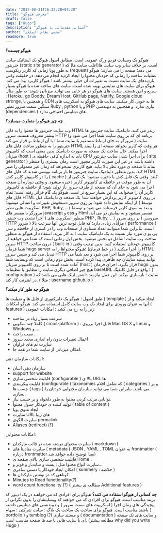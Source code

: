 ```yaml
---
date: "2017-08-31T16:32:28+04:30"
title: "معرفی هیوگو"
draft: false
tags: ["Hugo"]
description: "آشنایی مقدماتی با هیوگو"
author: "محسن نظام الملکی"
readmore: true
---
```


**هیوگو چیست؟**


هیوگو یک وبسایت فریم ورک عمومی است. مطابق اصول هیوگو یک استاتیک سایت جنریتور (static site generator ) است.
بر خلاف سایر وب سایت ها(اغلب سایت ها) که به طور پویا زمانی که کاربر ریکوست (request) می دهد؛ صفحه را می سازند؛ هیوگو عملیات ساخت را زمانی که خودتان محتوا را ایجاد کردید انجام می دهد. در حقیقت وقتی بازدیدهای یک سایت نسبت به تغییرات آن خیلی بیشتر باشد ؛ هیوگو کاربرد پیدا می کند. هیوگو برای سایت های نمایشی بهینه شده است.
سایت های ساخته شده با هیوگو بسیار سریع و امن هستند. سایت های هیوگو در هر جایی می توانند میزبانی شوند؛ به طور مثال : Heroku, go Doddy, Dream Host, GitHub page, Netlify, Google cloud stronge, و همچنین با CDN ها به خوبی کار میکنند. سایت های هیوگو به اسکریپت های سنگین سمت سرور نظیر Ruby , python و یا PHP نیازی ندارد. و همچنین به دیپندسی (dependencies ) های دیتابیس احتیاجی ندارد.

**چه چیز هیوگو را متفاوت میسازد؟**

وب سایت جنریتور ها محتوا را به فایل HTML رندر می کنند. داینامیک سایت جنریتور ها بیشتر معروف هستند. سرور HTTP (برنامه ای که بر روی سایت شما اجرا می شود و مرورگر به جای ارتباط مستقیم با سایت شما ؛ با آن ارتباط بر قرار می کند.) سایت جنریتور را به منظور ساخت فایل های HTML هر وقت که کاربر بخواهد صفحه ای را ببیند اجرا میکند.
حال ساخت یک صفحه به صورت داینامیک بدین معنی است که کامپیوتر میزبان (host )  باید به اندازه کافی حافظه ی  CPU برای اجرا شدن سایت جنریتور ( site generator ) داشته باشد. در غیر این صورت کاربر مجبور است رمان بیشتری را منتظر بماند تا صفحه ی مورد نظر بالا بیاید.
هیچ کاربری نمیخواهد که زمان غیر معمولی را صبر کند. بدین منظور داینامیک سایت جنریتور ها باز برنامه نویسی شدند که فایل های HTML  را در کامپیوتر کاربر کش ( cache ) کنند. وقتی یک فایل کش یا ذخیره میشود؛‌ یک کپی از آن به طور موقت در حافظه ی کامپیوتر کاربر ذخیره میشود. و وقتی دوباره آن صفحه اجرا می شود به جای آن که صفحه از طرف سرور باز تولید شود؛ از حافظه ی کامپیوتر کاربر آن را میخواند. که این بسیار سریع تر است.
هیوگو یک گام فراتر رفته است؛ تمام فایل های HTML بر روی کامپیوتر کاربر پردازش خواهند شد!
یک صفحه ی داینامیک قبل ار اینکه نمایش داده شود؛ بر روی سرور دستخوش تغییرات و اعمالی میشود؛ ( توسط اسکریپت هایی نظیر PHP, Ruby, .. ) و بعد به سوی کاربر فرستاده می شود و توسط مرورگر با مفسر های javascript  و css  و Html تفسیر میشود و به نمایش در می آید.
اجرا نشدن وب جنیتور ( منظور اسکریپت های PHP , Ruby, .. ) بر روی سرور ( سرویس HTTP سرور ) مزایای زیادی دارد؛ که قابل توجه ترین آنها سرعت بالا ( performance ) است. بنابراین شما میتوانید تعداد مساوی از صفحات وب را در کسری از حافظه و سی پی یو ی مورد نیاز نسبت به یک داینامیک سایت ؛ به کار ببرید.
استفاده از هیوگو به منظور ساخت وب سایت ؛‌شامل دو بخش میشود. بخش اول زمانی است که شما می خواهید از سرور HTTP درون ساخت ( built-in ) کامپیوتر خودتان استفاده کنید. بدین ترتیب وقتی شما فرمان hugo server را اجرا میکنید ( در خط فرمان) ؛‌هیوگو محتواها را به HTML تبدیل می کند و سپس سرور HTTP بر روی کامپیوتر شما اجرا می شود و بعد شما می توانید ببینید سایتتان چه ظاهری پیدا کرده است.
بخش دوم زمانی است که وبسایت شما آماده شده است تا بر روی کامپیوتر میزبان (host ) قرار بگیرد. اجرای فرمان hugo  بدون هیچ چیز اضافی دیگری سایت را مطابق با تنظیمات baseURL ؛‌ واقع در فایل کانفیگ ( configuration ) سایت ؛‌ بازسازی میکند. این عمل نیازمند داشتن لینک هایی می باشد که در اینترنت کار کند.
( مثلا : username.github.io )

**هیوگو چه طور کار میکند؟**

طبق اصول ؛ هیوگو یک دایرکتوری از فایل ها و تمپلیت ها ( template ) ایجاد میکند و از آنها به عنوان ورودی برای ایجاد یک وب سایت کامل استفاده می کند.
هیوگو امکانات ( features ) زیر را به رخ می کشد :
امکانات عمومی:

* سرعت بسیار زیاد در ساخت
* کاملا چند سکویی ( croos-platform ) : قابل اجرا برروی Mac OS X و Linux و Windows و …
* نصب راحت .
* اعمال تغییرات بدون راه اندازی مجدد سرور
* ساپرت تم های فراوان
* امکان میزبانی از سایت شما در همه جا.

امکانات سازمان دهی:

* سازمان دهی آسان
* support for website
* قابلیت شخصی سازی (configurable ) بالا ی URL ها
* قابلیت پیکربندی (configurable ) taxonomies که شامل اقلام ( categories ) و بر چسب ها ( tags ) می باشد. بنابراین شما می توانید سازمان محتوایی خودتان را بسازید.
* توانایی مرتب کردن محتوا به طور دلخواه و بر حسب نیاز.
* تولید کننده ی خودکار جدول محتوا ( table of content )
* ایجاد منوی پویا
* ساپرت URL های زیبا
* ساپرت الگوی permalink
* Aliases (redirect) (؟)

امکانات محتوایی:

* ساپرت محتوای نوشته شده در قالب مارکدان ( markdown )
* ساپرت متادیتا های ( metadata ) JSON , YAML , TOML به عنوان frontmatter ( درباره frontmatter بعدا توضیح داده خواهد شد)
* قابلیت شخصی سازی بالای صفحه ی Home .
* ساپرت انواع محتوا مثل : پست و سایدبار و فوتر و…
* امکان ایجاد خودکار یا دستی سامری ( summery : خلاصه )
* کوتاهی کد در نوشتن مارکدان ها.
* Minutes to Read  functionality(?)
* word count functionality (?)
( مطالعه ی بیشتر Additional features )

**چه کسانی از هیوگو استفاده می کنند؟**
هیوگو برای افرادی که می خواهند در یک ادیتور کد بزنند مناسب است.
هیوگو برای افرادی که می خواهند کد وبسایتشان را بدون نگرانی از پیچیدگی های زمان اجرا ( اسکریپت های سمت سرور ) و دیپندنسی های دیتابیس داشته باشند مناسب است.
هیوگو برای ساخت یک ساخت یک بلاگ ؛‌ سایت شرکتی ؛‌ سهام ( portfolio ) و tumblog (?)  و مستند سازی ( documentation ) و سایت های تک صفحه ای یا سایت هایی با صد ها صفحه مناسب است.
(مطالعه بیشتر why did you write Hugo )
